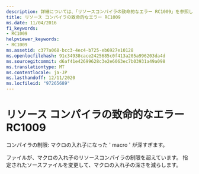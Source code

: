 ```yaml
---
description: 詳細については、「リソースコンパイラの致命的なエラー RC1009」を参照してください。
title: リソース コンパイラの致命的なエラー RC1009
ms.date: 11/04/2016
f1_keywords:
- RC1009
helpviewer_keywords:
- RC1009
ms.assetid: c377a068-bcc3-4ec4-b725-eb6927e10128
ms.openlocfilehash: 91c34938cace2425685c0f413a205a996203da4d
ms.sourcegitcommit: d6af41e42699628c3e2e6063ec7b03931a49a098
ms.translationtype: MT
ms.contentlocale: ja-JP
ms.lasthandoff: 12/11/2020
ms.locfileid: "97265689"
---
```

# <a name="resource-compiler-fatal-error-rc1009"></a>リソース コンパイラの致命的なエラー RC1009

コンパイラの制限: マクロの入れ子になった ' macro ' が深すぎます。

ファイルが、マクロの入れ子のリソースコンパイラの制限を超えています。 指定されたソースファイルを変更して、マクロの入れ子の深さを減らします。
